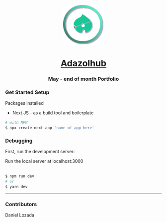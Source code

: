 <p align="center">
  <a href="https://www.adazolhub.online">
    <img src="./public/Assets/Logo-adazolhub.svg" height="128">
    <h1 align="center">Adazolhub </h1>
  </a>
</p>
<p align="center">
    <h3 align="center"> May - end of month Portfolio</h3>
</p>

### Get Started Setup

Packages installed

- Next JS - as a build tool and boilerplate

```bash
# with NPM
$ npx create-next-app 'name of app here'

```

### Debugging

First, run the development server:

 Run the local server at localhost:3000

```bash

$ npm run dev
# or
$ yarn dev

```

----

### Contributors

Daniel Lozada
